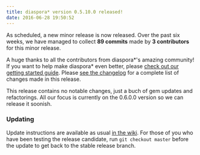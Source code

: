 ```yaml
---
title: diaspora* version 0.5.10.0 released!
date: 2016-06-28 19:50:52
---
```


As scheduled, a new minor release is now released. Over the past six weeks, we have managed to collect **89 commits** made by **3 contributors** for this minor release.

A huge thanks to all the contributors from diaspora\*'s amazing community! If you want to help make diaspora* even better, please [check out our getting started guide](https://wiki.diasporafoundation.org/Getting_started_with_contributing). Please [see the changelog](https://github.com/diaspora/diaspora/releases/tag/v0.5.10.0) for a complete list of changes made in this release.

This release contains no notable changes, just a buch of gem updates and refactorings. All our focus is currently on the 0.6.0.0 version so we can release it soonish.

### Updating

Update instructions are available as usual [in the wiki](https://wiki.diasporafoundation.org/Updating). For those of you who have been testing the release candidate, run `git checkout master` before the update to get back to the stable release branch.
